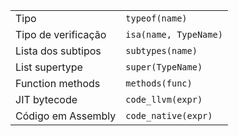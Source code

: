 |                    |                       |
| ----------------   | --------------------- |
| Tipo               | `typeof(name)`        |
| Tipo de verificação| `isa(name, TypeName)` |
| Lista dos subtipos | `subtypes(name)`      |
| List supertype     | `super(TypeName)`     |
| Function methods   | `methods(func)`       |
| JIT bytecode       | `code_llvm(expr)`     |
| Código em Assembly | `code_native(expr)`   |
